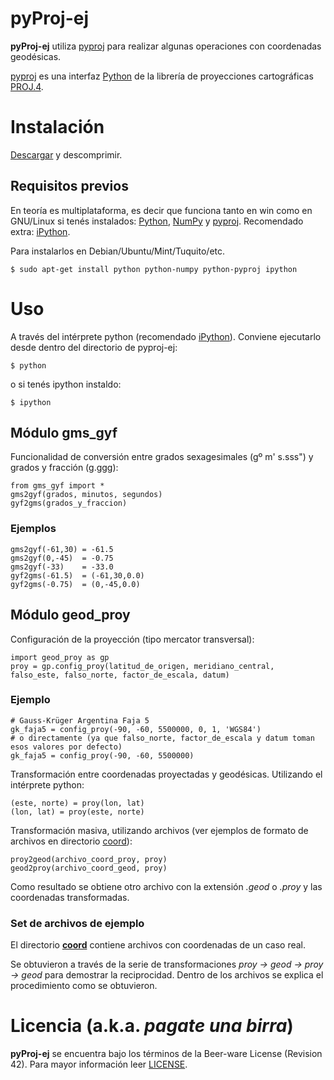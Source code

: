 # pyProj-ej

__pyProj-ej__ utiliza [pyproj][pp] para realizar algunas operaciones con coordenadas geodésicas.

[pyproj][pp] es una interfaz [Python][py] de la librería de proyecciones cartográficas [PROJ.4][proj].

# Instalación

[Descargar](https://github.com/quijot/pyproj-ej/zipball/master) y descomprimir.

## Requisitos previos

En teoría es multiplataforma, es decir que funciona tanto en win como en GNU/Linux si tenés instalados:
[Python][py], [NumPy][np] y [pyproj][pp]. Recomendado extra: [iPython][ipy].

Para instalarlos en Debian/Ubuntu/Mint/Tuquito/etc.

    $ sudo apt-get install python python-numpy python-pyproj ipython

# Uso

A través del intérprete python (recomendado [iPython][ipy]). Conviene ejecutarlo desde dentro del
 directorio de pyproj-ej:

    $ python

o si tenés ipython instaldo:

    $ ipython

## Módulo gms_gyf

Funcionalidad de conversión entre grados sexagesimales (gº m' s.sss") y grados y fracción (g.ggg):

    from gms_gyf import *
    gms2gyf(grados, minutos, segundos)
    gyf2gms(grados_y_fraccion)

### Ejemplos

    gms2gyf(-61,30) = -61.5
    gms2gyf(0,-45)  = -0.75
    gms2gyf(-33)    = -33.0
    gyf2gms(-61.5)  = (-61,30,0.0)
    gyf2gms(-0.75)  = (0,-45,0.0)

## Módulo geod_proy

Configuración de la proyección (tipo mercator transversal):

    import geod_proy as gp
    proy = gp.config_proy(latitud_de_origen, meridiano_central, falso_este, falso_norte, factor_de_escala, datum)

### Ejemplo

    # Gauss-Krüger Argentina Faja 5
    gk_faja5 = config_proy(-90, -60, 5500000, 0, 1, 'WGS84')
    # o directamente (ya que falso_norte, factor_de_escala y datum toman esos valores por defecto)
    gk_faja5 = config_proy(-90, -60, 5500000)

Transformación entre coordenadas proyectadas y geodésicas. Utilizando el intérprete python:

    (este, norte) = proy(lon, lat)
    (lon, lat) = proy(este, norte)

Transformación masiva, utilizando archivos (ver ejemplos de formato de archivos en directorio
 [coord][coord_ej]):

    proy2geod(archivo_coord_proy, proy)
    geod2proy(archivo_coord_geod, proy)

Como resultado se obtiene otro archivo con la extensión _.geod_ o _.proy_ y las coordenadas
 transformadas.

### Set de archivos de ejemplo

El directorio [__coord__][coord_ej] contiene archivos con coordenadas de un caso real.

Se obtuvieron a través de la serie de transformaciones _proy -> geod -> proy -> geod_ para
 demostrar la reciprocidad. Dentro de los archivos se explica el procedimiento como
 se obtuvieron.

# Licencia (a.k.a. _pagate una birra_)

__pyProj-ej__ se encuentra bajo los términos de la Beer-ware License (Revision 42).
Para mayor información leer
[LICENSE](https://raw.github.com/quijot/pyproj-ej/master/LICENSE).

[py]: http://www.python.org/ "Python Programming Language"
[pp]: https://code.google.com/p/pyproj/ "pyproj: Pyrex generated python interface to PROJ.4 library"
[proj]: http://trac.osgeo.org/proj/ "PROJ.4 - Cartographic Projections Library"
[np]: http://numpy.scipy.org/ "NumPy is the fundamental package for scientific computing with Python"
[ipy]: http://ipython.org/
[coord_ej]: https://github.com/quijot/pyproj-ej/tree/master/coord "Set de archivos de ejemplo."
